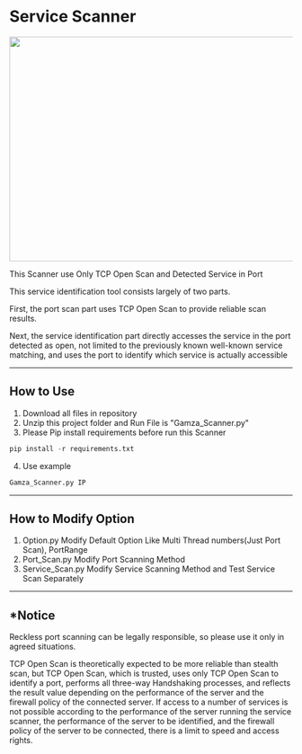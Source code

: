 # Service Scanner
<img src="https://github.com/no-1-of-gamza/Gamza_Scanner/assets/68416184/8d7ae0c2-1583-41c1-ae92-aa8637a439da"  width="600" height="400"/>


This Scanner use Only TCP Open Scan and Detected Service in Port

This service identification tool consists largely of two parts. 

First, the port scan part uses TCP Open Scan to provide reliable scan results. 

Next, the service identification part directly accesses the service in the port detected as open, 
not limited to the previously known well-known service matching, and uses the port to identify which service is actually accessible

---
## How to Use
1. Download all files in repository
2. Unzip this project folder and Run File is "Gamza_Scanner.py"
3. Please Pip install requirements before run this Scanner
```python
pip install -r requirements.txt
```
4. Use example
```python
Gamza_Scanner.py IP
```
---
## How to Modify Option
1. Option.py
Modify Default Option Like Multi Thread numbers(Just Port Scan), PortRange
2. Port_Scan.py
Modify Port Scanning Method
3. Service_Scan.py
Modify Service Scanning Method and Test Service Scan Separately

---
## *Notice
Reckless port scanning can be legally responsible, so please use it only in agreed situations.

TCP Open Scan is theoretically expected to be more reliable than stealth scan, but TCP Open Scan, which is trusted, uses only TCP Open Scan to identify a port, performs all three-way Handshaking processes, and reflects the result value depending on the performance of the server and the firewall policy of the connected server.
If access to a number of services is not possible according to the performance of the server running the service scanner, the performance of the server to be identified, and the firewall policy of the server to be connected, there is a limit to speed and access rights.
